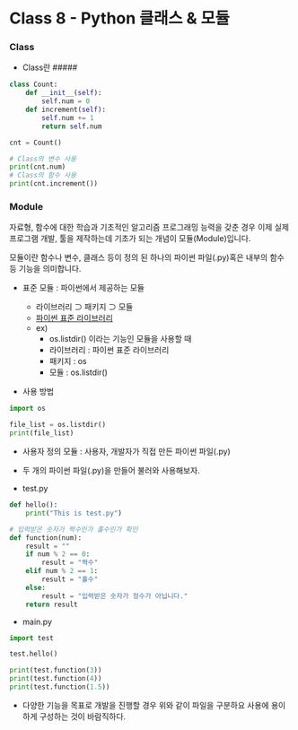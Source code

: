 # Class 8 - Python 클래스 & 모듈

### Class

-  Class란 #####

```py
class Count:
    def __init__(self):
        self.num = 0
    def increment(self):
        self.num += 1
        return self.num

cnt = Count()

# Class의 변수 사용
print(cnt.num)
# Class의 함수 사용
print(cnt.increment())
```

### Module

자료형, 함수에 대한 학습과 기초적인 알고리즘 프로그래밍 능력을 갖춘 경우 이제 실제 프로그램 개발, 툴을 제작하는데 기초가 되는 개념이 모듈(Module)입니다.  

모듈이란 함수나 변수, 클래스 등이 정의 된 하나의 파이썬 파일(.py)혹은 내부의 함수 등 기능을 의미합니다.

- 표준 모듈 : 파이썬에서 제공하는 모듈
    - 라이브러리 ⊃ 패키지 ⊃ 모듈
    - [파이썬 표준 라이브러리](https://docs.python.org/ko/3.13/library/index.html)
    - ex)
        - os.listdir() 이라는 기능인 모듈을 사용할 때
        - 라이브러리 : 파이썬 표준 라이브러리
        - 패키지 : os
        - 모듈 : os.listdir()

- 사용 방법

```python
import os

file_list = os.listdir()
print(file_list)
```

- 사용자 정의 모듈 : 사용자, 개발자가 직접 만든 파이썬 파일(.py)

- 두 개의 파이썬 파일(.py)을 만들어 불러와 사용해보자.

- test.py

```py
def hello():
    print("This is test.py")

# 입력받은 숫자가 짝수인가 홀수인가 확인
def function(num):
    result = ""
    if num % 2 == 0:
        result = "짝수"
    elif num % 2 == 1:
        result = "홀수"
    else:
        result = "입력받은 숫자가 정수가 아닙니다."
    return result
```

- main.py

```py
import test

test.hello()

print(test.function(3))
print(test.function(4))
print(test.function(1.5))
```

- 다양한 기능을 목표로 개발을 진행할 경우 위와 같이 파일을 구분하요 사용에 용이하게 구성하는 것이 바람직하다.